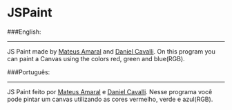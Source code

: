 # JSPaint

###English:
___
JS Paint made by [Mateus Amaral](https://github.com/gitmateusamaral) and [Daniel Cavalli](https://github.com/denycavalli).
On this program you can paint a Canvas using the colors red, green and blue(RGB).

###Português:
___
JS Paint feito por [Mateus Amaral](https://github.com/gitmateusamaral) e [Daniel Cavalli](https://github.com/denycavalli).
Nesse programa você pode pintar um canvas utilizando as cores vermelho, verde e azul(RGB).


